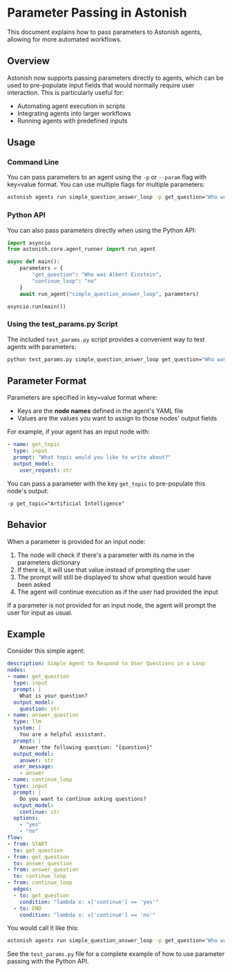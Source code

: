 # Parameter Passing in Astonish

This document explains how to pass parameters to Astonish agents, allowing for more automated workflows.

## Overview

Astonish now supports passing parameters directly to agents, which can be used to pre-populate input fields that would normally require user interaction. This is particularly useful for:

- Automating agent execution in scripts
- Integrating agents into larger workflows
- Running agents with predefined inputs

## Usage

### Command Line

You can pass parameters to an agent using the `-p` or `--param` flag with key=value format. You can use multiple flags for multiple parameters:

```bash
astonish agents run simple_question_answer_loop -p get_question="Who was Albert Einstein" -p continue_loop=no
```

### Python API

You can also pass parameters directly when using the Python API:

```python
import asyncio
from astonish.core.agent_runner import run_agent

async def main():
    parameters = {
        "get_question": "Who was Albert Einstein",
        "continue_loop": "no"
    }
    await run_agent("simple_question_answer_loop", parameters)

asyncio.run(main())
```

### Using the test_params.py Script

The included `test_params.py` script provides a convenient way to test agents with parameters:

```bash
python test_params.py simple_question_answer_loop get_question="Who was Albert Einstein" continue_loop=no
```

## Parameter Format

Parameters are specified in key=value format where:

- Keys are the **node names** defined in the agent's YAML file
- Values are the values you want to assign to those nodes' output fields

For example, if your agent has an input node with:

```yaml
- name: get_topic
  type: input
  prompt: "What topic would you like to write about?"
  output_model:
    user_request: str
```

You can pass a parameter with the key `get_topic` to pre-populate this node's output:

```
-p get_topic="Artificial Intelligence"
```

## Behavior

When a parameter is provided for an input node:

1. The node will check if there's a parameter with its name in the parameters dictionary
2. If there is, it will use that value instead of prompting the user
3. The prompt will still be displayed to show what question would have been asked
4. The agent will continue execution as if the user had provided the input

If a parameter is not provided for an input node, the agent will prompt the user for input as usual.

## Example

Consider this simple agent:

```yaml
description: Simple Agent to Respond to User Questions in a Loop
nodes:
- name: get_question
  type: input
  prompt: |
    What is your question?
  output_model:
    question: str
- name: answer_question
  type: llm
  system: |
    You are a helpful assistant.
  prompt: |
    Answer the following question: "{question}"
  output_model:
    answer: str
  user_message:
    - answer
- name: continue_loop
  type: input
  prompt: |
    Do you want to continue asking questions?
  output_model:
    continue: str
  options:
    - "yes"
    - "no"
flow:
- from: START
  to: get_question
- from: get_question
  to: answer_question
- from: answer_question
  to: continue_loop
- from: continue_loop
  edges:
  - to: get_question
    condition: "lambda x: x['continue'] == 'yes'"
  - to: END
    condition: "lambda x: x['continue'] == 'no'"
```

You would call it like this:

```bash
astonish agents run simple_question_answer_loop -p get_question="Who was Albert Einstein" -p continue_loop=no
```

See the `test_params.py` file for a complete example of how to use parameter passing with the Python API.
